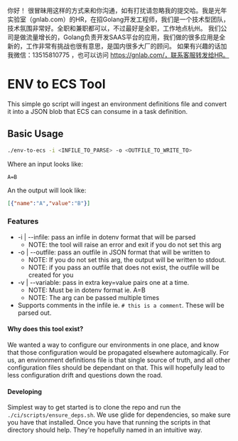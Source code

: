 你好！
很冒昧用这样的方式来和你沟通，如有打扰请忽略我的提交哈。我是光年实验室（gnlab.com）的HR，在招Golang开发工程师，我们是一个技术型团队，技术氛围非常好。全职和兼职都可以，不过最好是全职，工作地点杭州。
我们公司是做流量增长的，Golang负责开发SAAS平台的应用，我们做的很多应用是全新的，工作非常有挑战也很有意思，是国内很多大厂的顾问。
如果有兴趣的话加我微信：13515810775  ，也可以访问 https://gnlab.com/，联系客服转发给HR。
# ENV to ECS Tool

This simple go script will ingest an environment definitions file and convert it into a JSON blob that ECS can consume in a task definition.

## Basic Usage

```bash
./env-to-ecs -i <INFILE_TO_PARSE> -o <OUTFILE_TO_WRITE_TO> 
```

Where an input looks like:

```dotenv
A=B
```

An the output will look like:

```json
[{"name":"A","value":"B"}]
```

### Features

* -i | --infile: pass an infile in dotenv format that will be parsed
    * NOTE: the tool will raise an error and exit if you do not set this arg
* -o | --outfile: pass an outfile in JSON format that will be written to
    * NOTE: If you do not set this arg, the output will be written to stdout.
    * NOTE: if you pass an outfile that does not exist, the outfile will be created for you
* -v | --variable: pass in extra key=value pairs one at a time.
    * NOTE: Must be in dotenv format ie. A=B
    * NOTE: The arg can be passed multiple times
* Supports comments in the infile ie. `# this is a comment`. These will be parsed out.
    
    
#### Why does this tool exist?

We wanted a way to configure our environments in one place, and know that those configuration would be propagated elsewhere automagically.
For us, an environment definitions file is that single source of truth, and all other configuration files should be dependant on that.
This will hopefully lead to less configuration drift and questions down the road.

#### Developing

Simplest way to get started is to clone the repo and run the `./ci/scripts/ensure_deps.sh`. We use glide for dependencies, so make sure you have that installed. Once you have that running the scripts in that directory should help. They're hopefully named in an intuitive way.
